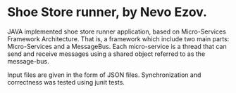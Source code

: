 # Shoe Store runner, by Nevo Ezov.

JAVA implemented shoe store runner application, based on Micro-Services Framework Architecture.
That is, a framework which include two main parts: Micro-Services and a MessageBus. 
Each micro-service is a thread that can send and receive messages using a shared object referred to as the message-bus.

Input files are given in the form of JSON files.
Synchronization and correctness was tested using junit tests.
